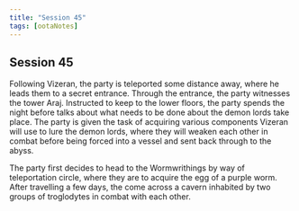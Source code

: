 ```yaml
---
title: "Session 45"
tags: [ootaNotes]
---
```

## Session 45
Following Vizeran, the party is teleported some distance away, where he leads them to a secret entrance. Through the entrance, the party witnesses the tower Araj. Instructed to keep to the lower floors, the party spends the night before talks about what needs to be done about the demon lords take place. The party is given the task of acquiring various components Vizeran will use to lure the demon lords, where they will weaken each other in combat before being forced into a vessel and sent back through to the abyss.

The party first decides to head to the Wormwrithings by way of teleportation circle, where they are to acquire the egg of a purple worm. After travelling a few days, the come across a cavern inhabited by two groups of troglodytes in combat with each other. 